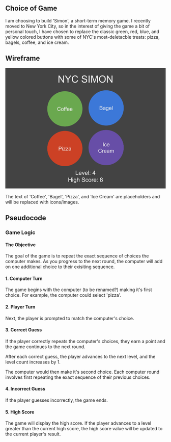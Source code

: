 ## Choice of Game
I am choosing to build 'Simon', a short-term memory game. I recently moved to New York City, so in the interest of giving the game a bit of personal touch, I have chosen to replace the classic green, red, blue, and yellow colored buttons with some of NYC's most-deletacble treats: pizza, bagels, coffee, and ice cream.

## Wireframe
![NYC Simon Wireframe](./docs/assets/Wireframe%20-%20NYC%20Simon.png)

The text of 'Coffee', 'Bagel', 'Pizza', and 'Ice Cream' are placeholders and will be replaced with icons/images.

## Pseudocode

### Game Logic

#### The Objective
The goal of the game is to repeat the exact sequence of choices the computer makes. As you progress to the next round, the computer will add on one additional choice to their exisiting sequence.

#### 1. Computer Turn
The game begins with the computer (to be renamed?) making it's first choice. For example, the computer could select 'pizza'.

#### 2. Player Turn
Next, the player is prompted to match the computer's choice.

#### 3. Correct Guess
If the player correctly repeats the computer's choices, they earn a point and the game continues to the next round.

After each correct guess, the player advances to the next level, and the level count increases by 1.

The computer would then make it's second choice. Each computer round involves first repeating the exact sequence of their previous choices.

#### 4. Incorrect Guess
If the player guesses incorrectly, the game ends.

#### 5. High Score
The game will display the high score. If the player advances to a level greater than the current high score, the high score value will be updated to the current player's result.




